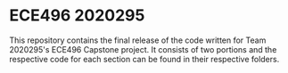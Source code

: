 # ECE496 2020295
This repository contains the final release of the code written for Team 2020295's ECE496 Capstone project. It consists of two portions and the respective code for each section can be found in their respective folders.